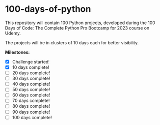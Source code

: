 # 100-days-of-python

This repository will contain 100 Python projects, developed during the 100 Days of Code: The Complete Python Pro Bootcamp for 2023 course on Udemy.

The projects will be in clusters of 10 days each for better visibility.

**Milestones:**

- [x] Challenge started!
- [x] 10 days complete!
- [ ] 20 days complete!
- [ ] 30 days complete!
- [ ] 40 days complete!
- [ ] 50 days complete!
- [ ] 60 days complete!
- [ ] 70 days complete!
- [ ] 80 days complete!
- [ ] 90 days complete!
- [ ] 100 days complete!
